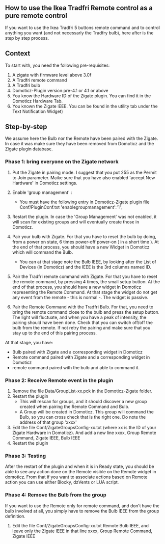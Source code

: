 ## How to use the Ikea Tradfri Remote control as a pure remote control

If you want to use the Ikea Tradfri 5 buttons remote command and to control anything you want (and not necessarly the Tradfry bulb), here after is the step by step process.


## Context

To start with, you need the following pre-requisites:
1. A zigate  with firmware level above 3.0f
1. A Tradfri remote command
1. A Tradfri bulb
1. Domoticz-Plugin version pre-4.1 or 4.1 or above
1. You know the Hardware ID of the Zigate plugin. You can find it in the Domoticz Hardware Tab.
1. You known the Zigate IEEE. You can be found in the utility tab under the Text Notification Widget)

## Step-by-step


We assume here the Bulb nor the Remote have been paired with the Zigate. In case it was make sure they have been removed from Domoticz and the Zigate plugin database.

### Phase 1: bring everyone on the Zigate network
1. Put the Zigate in pairing mode. I suggest that you put 255 as the Permit to Join parameter. Maike sure that you have also enabled 'accept New Hardware' in Domoticz settings.
1. Enable 'group management' :
   * You must have the following entry in Domoticz-Zigate plugin file Conf/PluginConf.txt 'enablegroupmanagement':'1',

1. Restart the plugin. In case the 'Group Management' was not enabled, it will scan for existing groups and will eventually create those in Domoticz.

1. Pair your bulb with Zigate. For that you have to reset the bulb by doing, from a power on state, 6 times power-off power-on ( in a short time ). At the end of that process, you should have a new Widget in Domoticz which will command the Bulb.
   * You can at that stage note the Bulb IEEE, by looking after the List of Devices (in Domoticz) and the IEEE is the 3rd columns named ID.
1. Pair the Tradfri remote command with Zigate. For that you have to reset the remote command, by pressing 4 times, the small setup button. At the end of that process, you should have a new widget in Domoticz representing the Remote Command. At that stage the widget do not get any event from the remote - this is normal -. The widget is passive.
1. Pair the Remote Command with the Tradfri Bulb. For that, you need to bring the remote command close to the bulb and press the setup button. The light will fluctuate, and when you have a peak of intensity, the pairing should have been done. Check that you can switch off/off the bulb from the remote. If not retry the pairing and make sure that you stay up to the end of this pairing process.

At that stage, you have:
* Bulb paired with Zigate and a corresponding widget in Domoticz
* Remote command paired with Zigate and a corresponding widget in Domoticz
* remote command paired with the bulb and able to command it.

### Phase 2: Receive Remote event in the plugin


1. Remove the file Data/GroupList-xx.pck in the Domoticz-Zigate folder.
1. Restart the plugin
   * This will rescan for groups, and it should discover a new group created when pairing the Remote Command and Bulb.
   * A Group will be created in Domoticz. This group will command the Bulb, so you can cross check that is the right one. Do note the address of that group 'xxxx'
1. Edit the file Conf/ZigateGroupsConfig-xx.txt (where xx is the ID of your Zigate Hardware in Domoticz). And add a new line
	xxxx, Group Remote Command, Zigate IEEE, Bulb IEEE
1. Restart the plugin


### Phase 3: Testing

After the restart of the plugin and when it is in Ready state, you should be able to see any action done on the Remote visible on the Remote widget in domoticz.
From that if you want to associate actions based on Remote action you can use either Blocky, dzVents or LUA script.

### Phase 4: Remove the Bulb from the group

If you want to use the Remote only for remote command, and don't have the bulb involved at all, you simply have to remove the Bulb IEEE from the group definition.

1. Edit the file Conf/ZigateGroupsConfig-xx.txt 
   Remote Bulb IEEE, and leave only the Zigate IEEE in that line
	xxxx, Group Remote Command, Zigate IEEE







